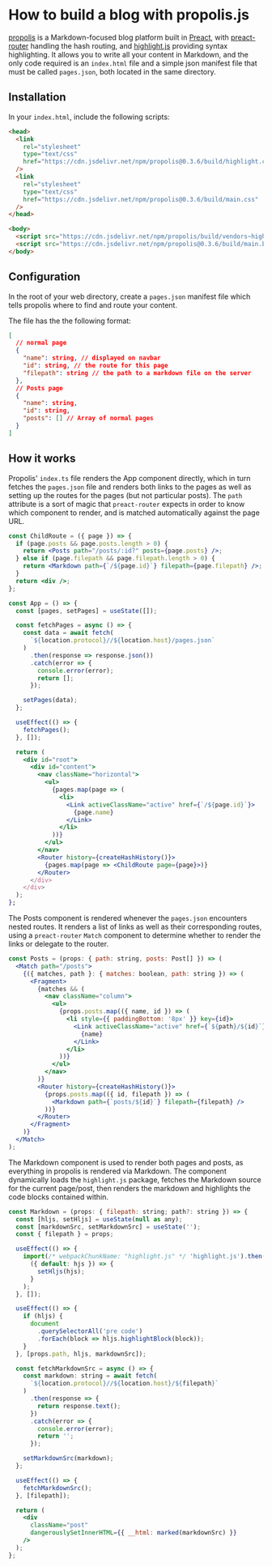 # How to build a blog with propolis.js

[propolis](https://github.com/tireymorris/propolis) is a Markdown-focused blog platform built in [Preact](https://preactjs.com/), with [preact-router](https://github.com/preactjs/preact-router) handling the hash routing, and [highlight.js](https://highlightjs.org/) providing syntax highlighting. It allows you to write all your content in Markdown, and the only code required is an `index.html` file and a simple json manifest file that must be called `pages.json`, both located in the same directory.

## Installation

In your `index.html`, include the following scripts:

```html
<head>
  <link
    rel="stylesheet"
    type="text/css"
    href="https://cdn.jsdelivr.net/npm/propolis@0.3.6/build/highlight.css"
  />
  <link
    rel="stylesheet"
    type="text/css"
    href="https://cdn.jsdelivr.net/npm/propolis@0.3.6/build/main.css"
  />
</head>

<body>
  <script src="https://cdn.jsdelivr.net/npm/propolis/build/vendors~highlight.js.bundle.js"></script>
  <script src="https://cdn.jsdelivr.net/npm/propolis@0.3.6/build/main.bundle.js"></script>
</body>
```

## Configuration

In the root of your web directory, create a `pages.json` manifest file which tells propolis where to find and route your content.

The file has the the following format:

```json
[
  // normal page
  {
    "name": string, // displayed on navbar
    "id": string, // the route for this page
    "filepath": string // the path to a markdown file on the server
  },
  // Posts page
  {
    "name": string,
    "id": string,
    "posts": [] // Array of normal pages
  }
]
```

## How it works

Propolis' `index.ts` file renders the App component directly, which in turn fetches the `pages.json` file and renders both links to the pages as well as setting up the routes for the pages (but not particular posts). The `path` attribute is a sort of magic that `preact-router` expects in order to know which component to render, and is matched automatically against the page URL.

```jsx
const ChildRoute = ({ page }) => {
  if (page.posts && page.posts.length > 0) {
    return <Posts path="/posts/:id?" posts={page.posts} />;
  } else if (page.filepath && page.filepath.length > 0) {
    return <Markdown path={`/${page.id}`} filepath={page.filepath} />;
  }
  return <div />;
};
```

```jsx
const App = () => {
  const [pages, setPages] = useState([]);

  const fetchPages = async () => {
    const data = await fetch(
      `${location.protocol}//${location.host}/pages.json`
    )
      .then(response => response.json())
      .catch(error => {
        console.error(error);
        return [];
      });

    setPages(data);
  };

  useEffect(() => {
    fetchPages();
  }, []);

  return (
    <div id="root">
      <div id="content">
        <nav className="horizontal">
          <ul>
            {pages.map(page => (
              <li>
                <Link activeClassName="active" href={`/${page.id}`}>
                  {page.name}
                </Link>
              </li>
            ))}
          </ul>
        </nav>
        <Router history={createHashHistory()}>
          {pages.map(page => <ChildRoute page={page}>)}
        </Router>
      </div>
    </div>
  );
};
```

The Posts component is rendered whenever the `pages.json` encounters nested routes. It renders a list of links as well as their corresponding routes, using a `preact-router` `Match` component to determine whether to render the links or delegate to the router.

```jsx
const Posts = (props: { path: string, posts: Post[] }) => (
  <Match path="/posts">
    {({ matches, path }: { matches: boolean, path: string }) => (
      <Fragment>
        {matches && (
          <nav className="column">
            <ul>
              {props.posts.map(({ name, id }) => (
                <li style={{ paddingBottom: '8px' }} key={id}>
                  <Link activeClassName="active" href={`${path}/${id}`}>
                    {name}
                  </Link>
                </li>
              ))}
            </ul>
          </nav>
        )}
        <Router history={createHashHistory()}>
          {props.posts.map(({ id, filepath }) => (
            <Markdown path={`posts/${id}`} filepath={filepath} />
          ))}
        </Router>
      </Fragment>
    )}
  </Match>
);
```

The Markdown component is used to render both pages and posts, as everything in propolis is rendered via Markdown. The component dynamically loads the `highlight.js` package, fetches the Markdown source for the current page/post, then renders the markdown and highlights the code blocks contained within.

```jsx
const Markdown = (props: { filepath: string; path?: string }) => {
  const [hljs, setHljs] = useState(null as any);
  const [markdownSrc, setMarkdownSrc] = useState('');
  const { filepath } = props;

  useEffect(() => {
    import(/* webpackChunkName: "highlight.js" */ 'highlight.js').then(
      ({ default: hjs }) => {
        setHljs(hjs);
      }
    );
  }, []);

  useEffect(() => {
    if (hljs) {
      document
        .querySelectorAll('pre code')
        .forEach(block => hljs.highlightBlock(block));
    }
  }, [props.path, hljs, markdownSrc]);

  const fetchMarkdownSrc = async () => {
    const markdown: string = await fetch(
      `${location.protocol}//${location.host}/${filepath}`
    )
      .then(response => {
        return response.text();
      })
      .catch(error => {
        console.error(error);
        return '';
      });

    setMarkdownSrc(markdown);
  };

  useEffect(() => {
    fetchMarkdownSrc();
  }, [filepath]);

  return (
    <div
      className="post"
      dangerouslySetInnerHTML={{ __html: marked(markdownSrc) }}
    />
  );
};
```
